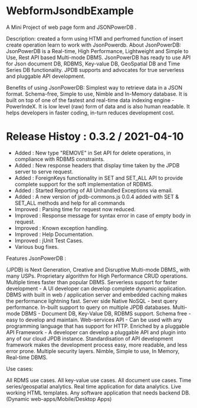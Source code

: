 # WebformJsondbExample
A Mini Project of web page form and JSONPowerDB .

Description:
created a form using HTMl and perfromed function  of insert create operation 
learn to work with JsonPowerdb.
About JsonPowerDB:
JsonPowerDB is a Real-time, High Performance, Lightweight and Simple to Use, Rest API based Multi-mode DBMS. JsonPowerDB has ready to use API for Json document DB, RDBMS, Key-value DB, GeoSpatial DB and Time Series DB functionality. JPDB supports and advocates for true serverless and pluggable API development.

Benefits of using JsonPowerDB:
Simplest way to retrieve data in a JSON format.
Schema-free, Simple to use, Nimble and In-Memory database.
It is built on top of one of the fastest and real-time data indexing engine - PowerIndeX.
It is low level (raw) form of data and is also human readable.
It helps developers in faster coding, in-turn reduces development cost.

Release Histoy :
0.3.2 / 2021-04-10
==================

* Added : New type "REMOVE" in Set API for delete operations, in compliance with RDBMS constraints.
* Added : New response headers that display time taken by the JPDB server to serve request.
* Added : ForeignKeys functionality in SET and SET_ALL API to provide complete support for the soft implementation of RDBMS.
* Added : Started Reporting of All Unhandled Exceptions via email.
* Added : A new version of jpdb-commons.js 0.0.4 added with SET & SET_ALL methods and help for all commands
* Improved : Parsing time for request now reduced.
* Improved : Response message for syntax error in case of empty body in request.
* Improved : Known exception handling.
* Improved : Help Documentation.
* Improved : jUnit Test Cases.
* Various bug fixes.

Features
JsonPowerDB :


(JPDB) is Next Generation, Creative and Disruptive Multi-mode DBMS_ with many USPs.
Proprietary algorithm for High Performance CRUD operations. Multiple times faster than popular DBMS.
Serverless support for faster development - A UI developer can develop complete dynamic application.
DBMS with built in web / application server and embedded caching makes the performance lightning fast.
Server side Native NoSQL - best query performance.
In-built support to query on multiple JPDB databases.
Multi-mode DBMS - Document DB, Key-Value DB, RDBMS support.
Schema free - easy to develop and maintain.
Web-services API - Can be used with any programming language that has support for HTTP.
Enriched by a pluggable API Framework - A developer can develop a pluggable API and plugin into any of our cloud JPDB instance.
Standardisation of API development framework makes the development process easy, more readable, and less error prone.
Multiple security layers.
Nimble, Simple to use, In Memory, Real-time DBMS.

Use cases:

All RDMS use cases.
All key-value use cases.
All document use cases.
Time series/geospatial analytics.
Real time application for data analytics.
Live working HTML templates.
Any software application that needs backend DB. (Dynamic web-apps/Mobile/Desktop Apps)



